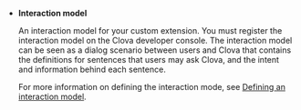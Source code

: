* **Interaction model**

	An interaction model for your custom extension. You must register the interaction model on the Clova developer console. The interaction model can be seen as a dialog scenario between users and Clova that contains the definitions for sentences that users may ask Clova, and the intent and information behind each sentence.

	For more information on defining the interaction mode, see [Defining an interaction model](/Design/Design_Custom_Extension.md#DefineInteractionModel).
